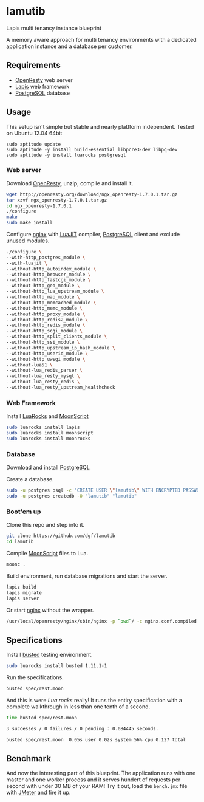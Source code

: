 # lamutib

Lapis multi tenancy instance blueprint

A memory aware approach for multi tenancy environments with a dedicated application instance and a database per customer.

## Requirements

 * [OpenResty][resty] web server
 * [Lapis][lapis] web framework
 * [PostgreSQL][postgres] database

## Usage

This setup isn't simple but stable and nearly plattform independent.
Tested on Ubuntu 12.04 64bit

```
sudo aptitude update
sudo aptitude -y install build-essential libpcre3-dev libpq-dev
sudo aptitude -y install luarocks postgresql
```

### Web server

Download [OpenResty][resty], unzip, compile and install it.
```sh
wget http://openresty.org/download/ngx_openresty-1.7.0.1.tar.gz
tar xzvf ngx_openresty-1.7.0.1.tar.gz
cd ngx_openresty-1.7.0.1
./configure
make
sudo make install
```

Configure [nginx][nginx] with [LuaJIT][luajit] compiler, [PostgreSQL][postgres] client and exclude unused modules.
```sh
./configure \
--with-http_postgres_module \
--with-luajit \
--without-http_autoindex_module \
--without-http_browser_module \
--without-http_fastcgi_module \
--without-http_geo_module \
--without-http_lua_upstream_module \
--without-http_map_module \
--without-http_memcached_module \
--without-http_memc_module \
--without-http_proxy_module \
--without-http_redis2_module \
--without-http_redis_module \
--without-http_scgi_module \
--without-http_split_clients_module \
--without-http_ssi_module \
--without-http_upstream_ip_hash_module \
--without-http_userid_module \
--without-http_uwsgi_module \
--without-lua51 \
--without-lua_redis_parser \
--without-lua_resty_mysql \
--without-lua_resty_redis \
--without-lua_resty_upstream_healthcheck
```

### Web Framework

Install [LuaRocks][luarocks] and [MoonScript][moon]
```sh
sudo luarocks install lapis
sudo luarocks install moonscript
sudo luarocks install moonrocks
```

### Database

Download and install [PostgreSQL][postgres]

Create a database.
```sh
sudo -u postgres psql -c "CREATE USER \"lamutib\" WITH ENCRYPTED PASSWORD 'SecreT';"
sudo -u postgres createdb -O "lamutib" "lamutib"
```

### Boot'em up

Clone this repo and step into it.
```sh
git clone https://github.com/dgf/lamutib
cd lamutib
```

Compile [MoonScript][moon] files to Lua.
```sh
moonc .
```

Build environment, run database migrations and start the server.
```sh
lapis build
lapis migrate
lapis server
```

Or start [nginx][nginx] without the wrapper.
```sh
/usr/local/openresty/nginx/sbin/nginx -p `pwd`/ -c nginx.conf.compiled
```

## Specifications

Install [busted][busted] testing environment.
```sh
sudo luarocks install busted 1.11.1-1
```

Run the specifications.
```sh
busted spec/rest.moon
```

And this is were *Lua rocks* really! It runs the entiry specification
with a complete walkthrough in less than one tenth of a second.
```sh
time busted spec/rest.moon

3 successes / 0 failures / 0 pending : 0.084445 seconds.

busted spec/rest.moon  0.05s user 0.02s system 56% cpu 0.127 total
```

## Benchmark

And now the interesting part of this blueprint.
The application runs with one master and one worker process and it
serves hundert of requests per second with under 30 MB of your RAM!
Try it out, load the `bench.jmx` file with [JMeter][jmeter] and fire it up.

 [busted]: http://olivinelabs.com/busted/
 [jmeter]: https://jmeter.apache.org/
 [lamutib]: https://github.com/dgf/lamutib
 [lapis]: http://leafo.net/lapis/
 [lua]: http://www.lua.org/
 [luajit]: http://luajit.org/
 [luarocks]: http://luarocks.org/
 [moon]: http://moonscript.org/
 [nginx]: http://wiki.nginx.org/Main
 [postgres]: http://www.postgresql.org/
 [resty]: http://openresty.org/
